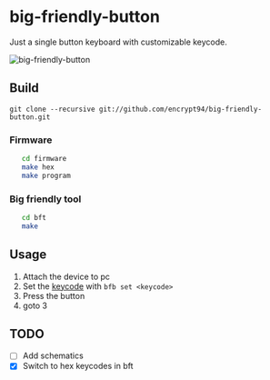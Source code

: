 big-friendly-button
===================

Just a single button keyboard with customizable keycode.

![big-friendly-button](https://i.imgur.com/LjoTHO0.png)

Build
-----

`git clone --recursive git://github.com/encrypt94/big-friendly-button.git`

### Firmware

```sh
   cd firmware
   make hex
   make program
```

### Big friendly tool

```sh
   cd bft
   make
```

Usage
-----

   1. Attach the device to pc
   2. Set the [keycode][0] with `bfb set <keycode>`
   3. Press the button
   4. goto 3

[0]: http://www.usb.org/developers/hidpage/Hut1_12v2.pdf#53 "Complete list of keycodes - page 53"

TODO
----

   * [ ] Add schematics
   * [x] Switch to hex keycodes in bft